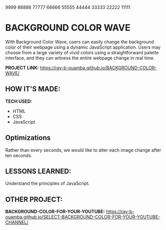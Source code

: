 9999 88888  77777 66666 55555  44444 33333  22222   11111
# BACKGROUND COLOR WAVE 



With Background Color Wave, users can easily change the background color of their webpage using a dynamic JavaScript application. Users may choose from a large variety of vivid colors using a straightforward palette interface, and they can witness the entire webpage change in real time.

**PROJECT LINK:** https://ray-b-ouamba.github.io/BACKGROUND-COLOR-WAVE/

## HOW IT'S MADE:

**TECH USED:** 
* HTML
* CSS
* JavaScript

## Optimizations
Rather than every seconds, we would like to alter each image change after ten seconds.

## LESSONS LEARNED:
Understand the principles of JavaScript.

## OTHER PROJECT:
**BACKGROUND-COLOR-FOR-YOUR-YOUTUBE:** https://ray-b-ouamba.github.io/SELECT-BACKGROUND-COLOR-FOR-YOUR-YOUTUBE-CHANNEL/





